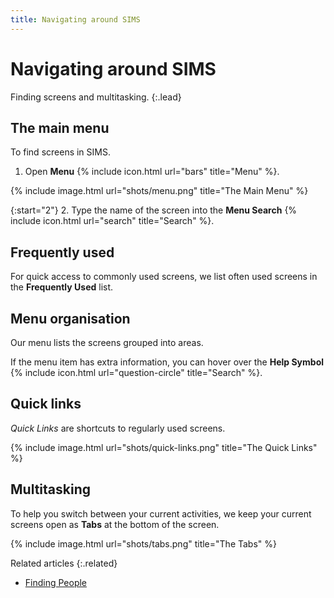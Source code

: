 ```yaml
---
title: Navigating around SIMS
---
```


# Navigating around SIMS

Finding screens and multitasking.
{:.lead}

## The main menu

To find screens in SIMS.

1. Open **Menu** {% include icon.html url="bars" title="Menu" %}.

 {% include image.html url="shots/menu.png" title="The Main Menu" %}

{:start="2"}
2. Type the name of the screen into the **Menu Search** {% include icon.html url="search" title="Search" %}.

## Frequently used

For quick access to commonly used screens, we list often used screens in the **Frequently Used** list.

## Menu organisation

Our menu lists the screens grouped into areas.

If the menu item has extra information, you can hover over the **Help Symbol** {% include icon.html url="question-circle" title="Search" %}.

## Quick links

*Quick Links* are shortcuts to regularly used screens.

{% include image.html url="shots/quick-links.png" title="The Quick Links" %}

## Multitasking

To help you switch between your current activities, we keep your current screens open as **Tabs** at the bottom of the screen.

{% include image.html url="shots/tabs.png" title="The Tabs" %}

Related articles
{:.related}

* [Finding People](../../schoolmanagement/attendance/edit-marks) 